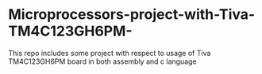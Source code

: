 # Microprocessors-project-with-Tiva-TM4C123GH6PM-
This repo includes some project with respect to usage of Tiva TM4C123GH6PM board in both assembly and c language
